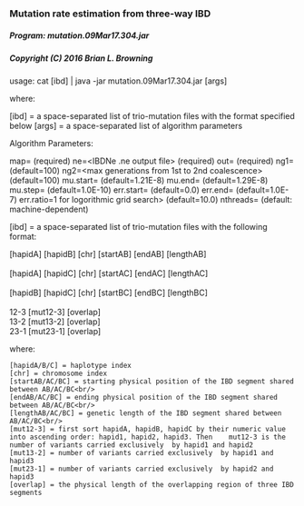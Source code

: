 ### Mutation rate estimation from three-way IBD

##### Program: mutation.09Mar17.304.jar

##### Copyright (C) 2016 Brian L. Browning

usage: cat [ibd] | java -jar mutation.09Mar17.304.jar [args]

where:

  [ibd]  = a space-separated list of trio-mutation files with the format specified below
  [args] = a space-separated list of algorithm parameters

Algorithm Parameters:

  map=<PLINK-format genetic map with cM distances> 	   		 (required)
  ne=<IBDNe .ne output file>                       			 (required)
  out=<output file prefix>                        			 (required)
  ng1=<max generations to first coalescence>        		 	 (default=100)
  ng2=<max generations from 1st to 2nd coalescence> 			 (default=100)
  mu.start=<min mutation rate>                     			 (default=1.21E-8)
  mu.end=<max mutation rate>                       			 (default=1.29E-8)
  mu.step=<step for grid search>                  			 (default=1.0E-10)
  err.start=<min error rate>                        			 (default=0.0)
  err.end=<max error rate>                          			 (default=1.0E-7)
  err.ratio=<ratio >1 for logorithmic grid search>  			 (default=10.0)
  nthreads=<number of threads>                     			 (default: machine-dependent)



[ibd]  = a space-separated list of trio-mutation files with the following format:

[hapidA] [hapidB] [chr] [startAB] [endAB] [lengthAB] <br/>	
[hapidA] [hapidC] [chr] [startAC] [endAC] [lengthAC] <br/>	
[hapidB] [hapidC] [chr] [startBC] [endBC] [lengthBC] <br/>	
12-3 	[mut12-3]	[overlap] <br/>	
13-2	[mut13-2]	[overlap] <br/>	
23-1	[mut23-1]	[overlap] <br/>
  
  where:
  
    [hapidA/B/C] = haplotype index 
    [chr] = chromosome index 
    [startAB/AC/BC] = starting physical position of the IBD segment shared between AB/AC/BC<br/>
    [endAB/AC/BC] = ending physical position of the IBD segment shared between AB/AC/BC<br/>
    [lengthAB/AC/BC] = genetic length of the IBD segment shared between AB/AC/BC<br/>
    [mut12-3] = first sort hapidA, hapidB, hapidC by their numeric value into ascending order: hapid1, hapid2, hapid3. Then    mut12-3 is the number of variants carried exclusively  by hapid1 and hapid2 
    [mut13-2] = number of variants carried exclusively  by hapid1 and hapid3
    [mut23-1] = number of variants carried exclusively  by hapid2 and hapid3 
    [overlap] = the physical length of the overlapping region of three IBD segments
